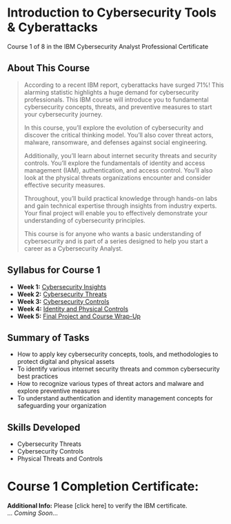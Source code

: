 # Introduction to Cybersecurity Tools & Cyberattacks
Course 1 of 8 in the IBM Cybersecurity Analyst Professional Certificate
## About This Course
> According to a recent IBM report, cyberattacks have surged 71%! This alarming statistic highlights a huge demand for cybersecurity professionals. This IBM course will introduce you to fundamental cybersecurity concepts, threats, and preventive measures to start your cybersecurity journey.
> 
> In this course, you’ll explore the evolution of cybersecurity and discover the critical thinking model. You’ll also cover threat actors, malware, ransomware, and defenses against social engineering.
> 
> Additionally, you’ll learn about internet security threats and security controls. You’ll explore the fundamentals of identity and access management (IAM), authentication, and access control. You’ll also look at the physical threats organizations encounter and consider effective security measures.
> 
> Throughout, you’ll build practical knowledge through hands-on labs and gain technical expertise through insights from industry experts. Your final project will enable you to effectively demonstrate your understanding of cybersecurity principles.
> 
> This course is for anyone who wants a basic understanding of cybersecurity and is part of a series designed to help you start a career as a Cybersecurity Analyst.

## Syllabus for Course 1
- **Week 1:** [Cybersecurity Insights](https://github.com/KailaniBailey/IBM-Cybersecurity-Analyst-Professional-Certificate/tree/main/Course%201:%20Introduction%20to%20Cybersecurity%20Tools%20&%20Cyberattacks/Week%201:%20Cybersecurity%20Insights)
- **Week 2:** [Cybersecurity Threats](https://github.com/KailaniBailey/IBM-Cybersecurity-Analyst-Professional-Certificate/tree/main/Course%201:%20Introduction%20to%20Cybersecurity%20Tools%20&%20Cyberattacks/Week%202:%20Cybersecurity%20Threats)
- **Week 3:** [Cybersecurity Controls](https://github.com/KailaniBailey/IBM-Cybersecurity-Analyst-Professional-Certificate/tree/main/Course%201:%20Introduction%20to%20Cybersecurity%20Tools%20&%20Cyberattacks/Week%203:%20Cybersecurity%20Controls)
- **Week 4:** [Identity and Physical Controls](https://github.com/KailaniBailey/IBM-Cybersecurity-Analyst-Professional-Certificate/tree/main/Course%201:%20Introduction%20to%20Cybersecurity%20Tools%20&%20Cyberattacks/Week%204:%20Identity%20and%20Physical%20Controls)
- **Week 5:** [Final Project and Course Wrap-Up](https://github.com/KailaniBailey/IBM-Cybersecurity-Analyst-Professional-Certificate/tree/main/Course%201:%20Introduction%20to%20Cybersecurity%20Tools%20&%20Cyberattacks/Week%205:%20Final%20Project%20and%20Course%20Wrap-Up)
## Summary of Tasks
- How to apply key cybersecurity concepts, tools, and methodologies to protect digital and physical assets
- To identify various internet security threats and common cybersecurity best practices
- How to recognize various types of threat actors and malware and explore preventive measures
- To understand authentication and identity management concepts for safeguarding your organization
## Skills Developed
- Cybersecurity Threats
- Cybersecurity Controls
- Physical Threats and Controls
# Course 1 Completion Certificate:
**Additional Info:** Please [click here] to verify the IBM certificate. <Br>
... *Coming Soon*...
